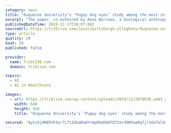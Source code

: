 ```yaml
---
category: news
title: "Duquesne University’s ‘Puppy dog eyes’ study among the most influential of 2019"
excerpt: "The paper, co-authored by Anne Burrows, a biological anthropologist in Duquesne University’s Department of Physical Therapy, ranked 27th in the Altmetric Top 100 ... Among the papers named, topics included climate crisis, artificial intelligence and vaccination. “Those sorts of topics, those have tremendous, real impact on peoples ..."
publishedDateTime: 2019-12-17T20:07:00Z
sourceUrl: https://triblive.com/local/pittsburgh-allegheny/duquesne-universitys-puppy-dog-eyes-study-among-the-most-influential-of-2019/
type: article
quality: 20
heat: 20
published: false

provider:
  name: TribLIVE.com
  domain: triblive.com

topics:
  - AI
  - AI in Healthcare

images:
  - url: https://triblive.com/wp-content/uploads/2019/12/2078038_web1_gtr-dogeyes001-062119.jpg
    width: 640
    height: 426
    title: "Duquesne University’s ‘Puppy dog eyes’ study among the most influential of 2019"

secured: "AyCx5j4N05hF4yr7LTtZXbaBuAYrmp0heDQXFQT2ord9KRaa0q7jr1OaToldrSWhRzYxxNzvpd9e3M2S6/ez7R7l3WDsBhiM43HMtqiYonaWxEl0F5m1KX31R6rzodU9R1dUI6e9gaX1BIn6FaITE1nMxOcXoUtmJxY/QpPZ7har13x976Zji0ZINgQnb+j8VtTDgC94xMEhbq3kKlYEAHzUOd+MYyZdXEcdoCLgZZ/jHu3WN1A3oY336kfuXOg7sfcWzthLIKwnK9kFDdHItg==;bXYcLLPnpE0S34RQIqKTww=="
---
```


